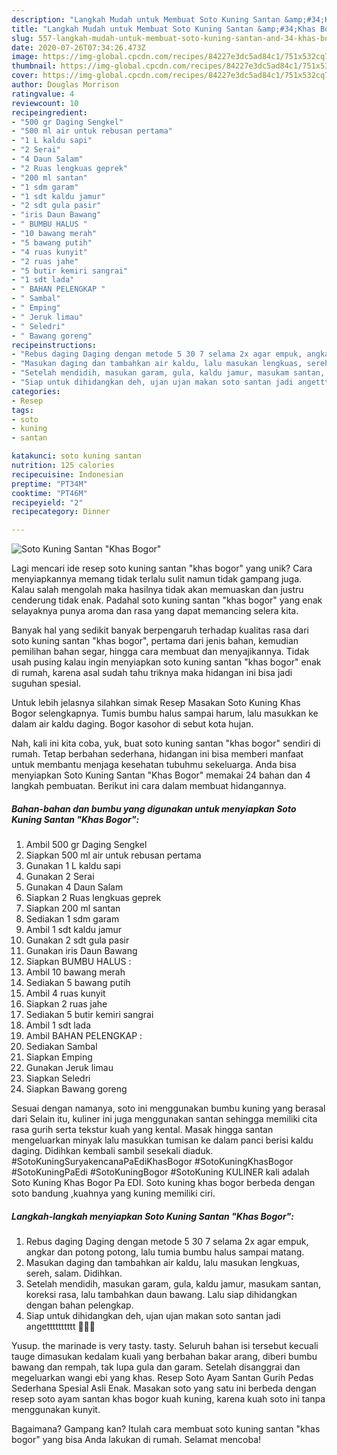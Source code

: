 ```yaml
---
description: "Langkah Mudah untuk Membuat Soto Kuning Santan &amp;#34;Khas Bogor&amp;#34;, Enak"
title: "Langkah Mudah untuk Membuat Soto Kuning Santan &amp;#34;Khas Bogor&amp;#34;, Enak"
slug: 557-langkah-mudah-untuk-membuat-soto-kuning-santan-and-34-khas-bogor-and-34-enak
date: 2020-07-26T07:34:26.473Z
image: https://img-global.cpcdn.com/recipes/84227e3dc5ad84c1/751x532cq70/soto-kuning-santan-khas-bogor-foto-resep-utama.jpg
thumbnail: https://img-global.cpcdn.com/recipes/84227e3dc5ad84c1/751x532cq70/soto-kuning-santan-khas-bogor-foto-resep-utama.jpg
cover: https://img-global.cpcdn.com/recipes/84227e3dc5ad84c1/751x532cq70/soto-kuning-santan-khas-bogor-foto-resep-utama.jpg
author: Douglas Morrison
ratingvalue: 4
reviewcount: 10
recipeingredient:
- "500 gr Daging Sengkel"
- "500 ml air untuk rebusan pertama"
- "1 L kaldu sapi"
- "2 Serai"
- "4 Daun Salam"
- "2 Ruas lengkuas geprek"
- "200 ml santan"
- "1 sdm garam"
- "1 sdt kaldu jamur"
- "2 sdt gula pasir"
- "iris Daun Bawang"
- " BUMBU HALUS "
- "10 bawang merah"
- "5 bawang putih"
- "4 ruas kunyit"
- "2 ruas jahe"
- "5 butir kemiri sangrai"
- "1 sdt lada"
- " BAHAN PELENGKAP "
- " Sambal"
- " Emping"
- " Jeruk limau"
- " Seledri"
- " Bawang goreng"
recipeinstructions:
- "Rebus daging Daging dengan metode 5 30 7 selama 2x agar empuk, angkar dan potong potong, lalu tumia bumbu halus sampai matang."
- "Masukan daging dan tambahkan air kaldu, lalu masukan lengkuas, sereh, salam. Didihkan."
- "Setelah mendidih, masukan garam, gula, kaldu jamur, masukam santan, koreksi rasa, lalu tambahkan daun bawang. Lalu siap dihidangkan dengan bahan pelengkap."
- "Siap untuk dihidangkan deh, ujan ujan makan soto santan jadi angetttttttttt 🤗🤗🤗"
categories:
- Resep
tags:
- soto
- kuning
- santan

katakunci: soto kuning santan 
nutrition: 125 calories
recipecuisine: Indonesian
preptime: "PT34M"
cooktime: "PT46M"
recipeyield: "2"
recipecategory: Dinner

---
```



![Soto Kuning Santan &#34;Khas Bogor&#34;](https://img-global.cpcdn.com/recipes/84227e3dc5ad84c1/751x532cq70/soto-kuning-santan-khas-bogor-foto-resep-utama.jpg)

Lagi mencari ide resep soto kuning santan &#34;khas bogor&#34; yang unik? Cara menyiapkannya memang tidak terlalu sulit namun tidak gampang juga. Kalau salah mengolah maka hasilnya tidak akan memuaskan dan justru cenderung tidak enak. Padahal soto kuning santan &#34;khas bogor&#34; yang enak selayaknya punya aroma dan rasa yang dapat memancing selera kita.

Banyak hal yang sedikit banyak berpengaruh terhadap kualitas rasa dari soto kuning santan &#34;khas bogor&#34;, pertama dari jenis bahan, kemudian pemilihan bahan segar, hingga cara membuat dan menyajikannya. Tidak usah pusing kalau ingin menyiapkan soto kuning santan &#34;khas bogor&#34; enak di rumah, karena asal sudah tahu triknya maka hidangan ini bisa jadi suguhan spesial.

Untuk lebih jelasnya silahkan simak Resep Masakan Soto Kuning Khas Bogor selengkapnya. Tumis bumbu halus sampai harum, lalu masukkan ke dalam air kaldu daging. Bogor kasohor di sebut kota hujan.


Nah, kali ini kita coba, yuk, buat soto kuning santan &#34;khas bogor&#34; sendiri di rumah. Tetap berbahan sederhana, hidangan ini bisa memberi manfaat untuk membantu menjaga kesehatan tubuhmu sekeluarga. Anda bisa menyiapkan Soto Kuning Santan &#34;Khas Bogor&#34; memakai 24 bahan dan 4 langkah pembuatan. Berikut ini cara dalam membuat hidangannya.

<!--inarticleads1-->

##### Bahan-bahan dan bumbu yang digunakan untuk menyiapkan Soto Kuning Santan &#34;Khas Bogor&#34;:

1. Ambil 500 gr Daging Sengkel
1. Siapkan 500 ml air untuk rebusan pertama
1. Gunakan 1 L kaldu sapi
1. Gunakan 2 Serai
1. Gunakan 4 Daun Salam
1. Siapkan 2 Ruas lengkuas geprek
1. Siapkan 200 ml santan
1. Sediakan 1 sdm garam
1. Ambil 1 sdt kaldu jamur
1. Gunakan 2 sdt gula pasir
1. Gunakan iris Daun Bawang
1. Siapkan  BUMBU HALUS :
1. Ambil 10 bawang merah
1. Sediakan 5 bawang putih
1. Ambil 4 ruas kunyit
1. Siapkan 2 ruas jahe
1. Sediakan 5 butir kemiri sangrai
1. Ambil 1 sdt lada
1. Ambil  BAHAN PELENGKAP :
1. Sediakan  Sambal
1. Siapkan  Emping
1. Gunakan  Jeruk limau
1. Siapkan  Seledri
1. Siapkan  Bawang goreng


Sesuai dengan namanya, soto ini menggunakan bumbu kuning yang berasal dari Selain itu, kuliner ini juga menggunakan santan sehingga memiliki cita rasa gurih serta tekstur kuah yang kental. Masak hingga santan mengeluarkan minyak lalu masukkan tumisan ke dalam panci berisi kaldu daging. Didihkan kembali sambil sesekali diaduk. #SotoKuningSuryakencanaPaEdiKhasBogor #SotoKuningKhasBogor #SotoKuningPaEdi #SotoKuningBogor #SotoKuning KULINER kali adalah Soto Kuning Khas Bogor Pa EDI. Soto kuning khas bogor berbeda dengan soto bandung ,kuahnya yang kuning memiliki ciri. 

<!--inarticleads2-->

##### Langkah-langkah menyiapkan Soto Kuning Santan &#34;Khas Bogor&#34;:

1. Rebus daging Daging dengan metode 5 30 7 selama 2x agar empuk, angkar dan potong potong, lalu tumia bumbu halus sampai matang.
1. Masukan daging dan tambahkan air kaldu, lalu masukan lengkuas, sereh, salam. Didihkan.
1. Setelah mendidih, masukan garam, gula, kaldu jamur, masukam santan, koreksi rasa, lalu tambahkan daun bawang. Lalu siap dihidangkan dengan bahan pelengkap.
1. Siap untuk dihidangkan deh, ujan ujan makan soto santan jadi angetttttttttt 🤗🤗🤗


Yusup. the marinade is very tasty. tasty. Seluruh bahan isi tersebut kecuali tauge dimasukan kedalam kuali yang berbahan bakar arang, diberi bumbu bawang dan rempah, tak lupa gula dan garam. Setelah disanggrai dan megeluarkan wangi ebi yang khas. Resep Soto Ayam Santan Gurih Pedas Sederhana Spesial Asli Enak. Masakan soto yang satu ini berbeda dengan resep soto ayam santan khas bogor kuah kuning, karena kuah soto ini tanpa menggunakan kunyit. 

Bagaimana? Gampang kan? Itulah cara membuat soto kuning santan &#34;khas bogor&#34; yang bisa Anda lakukan di rumah. Selamat mencoba!
